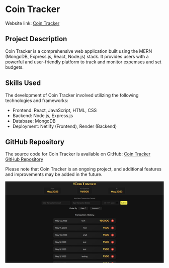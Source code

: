 # Coin Tracker

Website link: [Coin Tracker](https://tubular-starship-f4c8df.netlify.app/)

## Project Description

Coin Tracker is a comprehensive web application built using the MERN (MongoDB, Express.js, React, Node.js) stack. It provides users with a powerful and user-friendly platform to track and monitor expemses and set budgets.


## Skills Used
The development of Coin Tracker involved utilizing the following technologies and frameworks:
- Frontend: React, JavaScript, HTML, CSS
- Backend: Node.js, Express.js
- Database: MongoDB
- Deployment: Netlify (Frontend), Render (Backend)

## GitHub Repository
The source code for Coin Tracker is available on GitHub: [Coin Tracker GitHub Repository](https://github.com/shafi099/MoneyTracker)

Please note that Coin Tracker is an ongoing project, and additional features and improvements may be added in the future.

![Coin Tracker Screenshot](overview.png)

